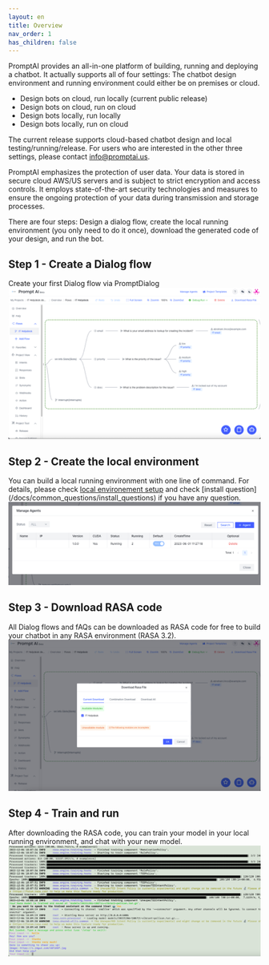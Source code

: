 ```yaml
---
layout: en
title: Overview
nav_order: 1
has_children: false
---
```


<!-- ![01-overview.png](/assets/images/overview/01-overview.png) -->
PromptAI provides an all-in-one platform of building, running and deploying a chatbot.  It actually supports all of four settings: The chatbot design environment and running environment could either be on premises or cloud.

* Design bots on cloud, run locally (current public release) 
* Design bots on cloud, run on cloud
* Design bots locally, run locally 
* Design bots locally, run on cloud

The current release supports cloud-based chatbot design and local testing/running/release. For users who are interested in the other three settings, please contact [info@promptai.us](info@promptai.us).

PromptAI emphasizes the protection of user data. Your data is stored in secure cloud AWS/US servers and is subject to strict encryption and access controls. It employs state-of-the-art security technologies and measures to ensure the ongoing protection of your data during transmission and storage processes.

There are four steps: Design a dialog flow, create the local running environment (you only need to do it once), download the generated code of your design, and run the bot. 

## Step 1 - Create a Dialog flow
Create your first Dialog flow via PromptDialog
![02-overview.png](/assets/images/overview/02-overview.png)

## Step 2 - Create the local environment
You can build a local running environment with one line of command. For details, please check [local environement setup](/docs/local_running_env) and check [install question] (/docs/common_questions/install_questions) if you have any question. 
![03-overview.png](/assets/images/overview/03-overview.png)

## Step 3 - Download RASA code
All Dialog flows and fAQs can be downloaded as RASA code for free to build your chatbot in any RASA environment (RASA 3.2).
![04-overview.png](/assets/images/overview/04-overview.png)

## Step 4 - Train and run
After downloading the RASA code, you can train your model in your local running environment, and chat with your new model. 
![05-overview.png](/assets/images/overview/05-overview.png)
